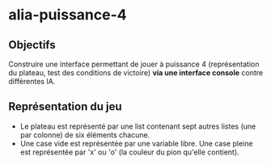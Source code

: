 # alia-puissance-4

## Objectifs

Construire une interface permettant de jouer à puissance 4 (représentation du plateau, test des conditions de victoire) **via une interface console** contre différentes IA.

## Représentation du jeu

- Le plateau est représenté par une list contenant sept autres listes (une par colonne) de six éléments chacune.
- Une case vide est représentée par une variable libre. Une case pleine est représentée par 'x' ou 'o' (la couleur du pion qu'elle contient).